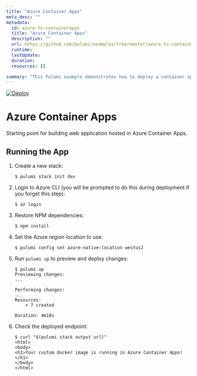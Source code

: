 ```yaml
---
title: "Azure Container Apps"
meta_desc: ""
metadata:
  id: azure-ts-containerapps
  title: "Azure Container Apps"
  description: ""
  url: https://github.com/pulumi/examples/tree/master/azure-ts-containerapps
  runtime: 
  lastUpdate: 
  duration: 
  resources: []

summary: "This Pulumi example demonstrates how to deploy a container application to Azure with TypeScript. It uses the Microsoft Azure cloud provider, TypeScript for language bindings, and provides a general cloud computing use case. It allows users to create a resource group, App Service, Linux containers, and load balancer to run containers with a single command. This example is useful for creating a stack from scratch to run a containerized application in Azure."
---
```


[![Deploy](https://get.pulumi.com/new/button.svg)](https://app.pulumi.com/new?template=https://github.com/pulumi/examples/blob/master/azure-ts-containerapps/README.md)

# Azure Container Apps

Starting point for building web application hosted in Azure Container Apps.

## Running the App

1.  Create a new stack:

    ```
    $ pulumi stack init dev
    ```

1.  Login to Azure CLI (you will be prompted to do this during deployment if you forget this step):

    ```
    $ az login
    ```

1.  Restore NPM dependencies:

    ```
    $ npm install
    ```
    
1. Set the Azure region location to use:
    
    ```
    $ pulumi config set azure-native:location westus2
    ```

1.  Run `pulumi up` to preview and deploy changes:

    ```
    $ pulumi up
    Previewing changes:
    ...

    Performing changes:
    ...
    Resources:
        + 7 created

    Duration: 4m18s
    ```

1.  Check the deployed endpoint:

    ```
    $ curl "$(pulumi stack output url)"
    <html>
    <body>
    <h1>Your custom docker image is running in Azure Container Apps!</h1>
    </body>
    </html>
    ```

